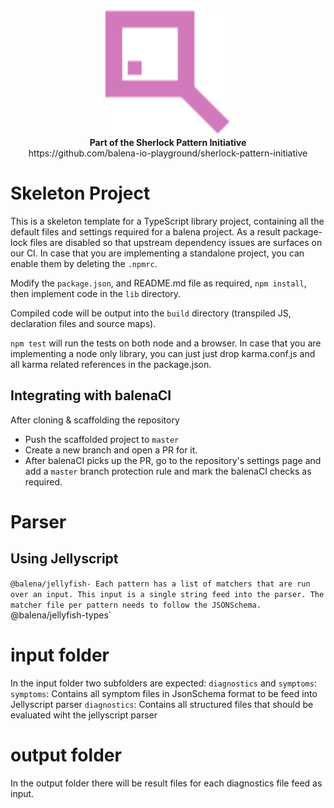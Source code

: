<div align="center">
  <img width="200" height="auto" src="logo.svg">
  <br>
  <b>Part of the Sherlock Pattern Initiative</b>
  <br>
  <a>https://github.com/balena-io-playground/sherlock-pattern-initiative</a>
</div>

# Skeleton Project

This is a skeleton template for a TypeScript library project, containing all the default files and settings required for a balena project.
As a result package-lock files are disabled so that upstream dependency issues are surfaces on our CI.
In case that you are implementing a standalone project, you can enable them by deleting the `.npmrc`.

Modify the `package.json`, and README.md file as required, `npm install`, then implement code in the `lib` directory.

Compiled code will be output into the `build` directory (transpiled JS, declaration files and source maps).

`npm test` will run the tests on both node and a browser.
In case that you are implementing a node only library, you can just just drop karma.conf.js and all karma related references in the package.json.

## Integrating with balenaCI

After cloning & scaffolding the repository

- Push the scaffolded project to `master`
- Create a new branch and open a PR for it.
- After balenaCI picks up the PR, go to the repository's settings page and add a
  `master` branch protection rule and mark the balenaCI checks as required.

# Parser

## Using Jellyscript

`@balena/jellyfish- Each pattern has a list of matchers that are run over an input. This input is a single string feed into the parser. The matcher file per pattern needs to follow the JSONSchema. `@balena/jellyfish-types`

# input folder

In the input folder two subfolders are expected: `diagnostics` and `symptoms`:
`symptoms`: Contains all symptom files in JsonSchema format to be feed into Jellyscript parser
`diagnostics`: Contains all structured files that should be evaluated wiht the jellyscript parser

# output folder

In the output folder there will be result files for each diagnostics file feed as input.
